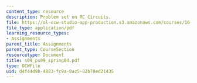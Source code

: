 ```yaml
---
content_type: resource
description: Problem set on RC Circuits.
file: https://ol-ocw-studio-app-production.s3.amazonaws.com/courses/16-01-unified-engineering-i-ii-iii-iv-fall-2005-spring-2006/d4f44d9b4883fc9a0ac582b70ed21435_s09_ps09_spring04.pdf
file_type: application/pdf
learning_resource_types:
- Assignments
parent_title: Assignments
parent_type: CourseSection
resourcetype: Document
title: s09_ps09_spring04.pdf
type: OCWFile
uid: d4f44d9b-4883-fc9a-0ac5-82b70ed21435
---
```

